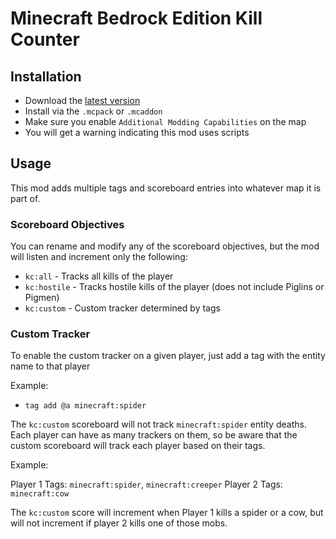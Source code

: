 # Minecraft Bedrock Edition Kill Counter

## Installation

- Download the [latest version](https://github.com/BlueFrog130/Minecraft-KillCounter/releases)
- Install via the `.mcpack` or `.mcaddon`
- Make sure you enable `Additional Modding Capabilities` on the map
- You will get a warning indicating this mod uses scripts

## Usage

This mod adds multiple tags and scoreboard entries into whatever map it is part of.

### Scoreboard Objectives

You can rename and modify any of the scoreboard objectives, but the mod will listen and increment only the following:

- `kc:all` - Tracks all kills of the player
- `kc:hostile` - Tracks hostile kills of the player (does not include Piglins or Pigmen)
- `kc:custom` - Custom tracker determined by tags

### Custom Tracker

To enable the custom tracker on a given player, just add a tag with the entity name to that player

Example:

- `tag add @a minecraft:spider`

The `kc:custom` scoreboard will not track `minecraft:spider` entity deaths.
Each player can have as many trackers on them, so be aware that the custom scoreboard will track each player based on their tags.

Example:

Player 1 Tags: `minecraft:spider`, `minecraft:creeper`
Player 2 Tags: `minecraft:cow`

The `kc:custom` score will increment when Player 1 kills a spider or a cow, but will not increment if player 2 kills one of those mobs.